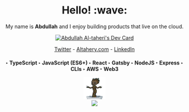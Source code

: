 <h1 align='center'> Hello! :wave:</h1>




<p align='center'>My name is <b>Abdullah</b> and I enjoy building products that live on the cloud.</p>

<p align='center'>
  <a href="https://app.daily.dev/kernelcode"><img src="https://api.daily.dev/devcards/a6df2768415443a3b01628ddf3083208.png?r=sdl" width="200" alt="Abdullah Al-taheri's Dev Card"/></a>
</p>

<div>


<p align='center'><a href="https://twitter.com/robot0x01">Twitter</a> - <a href="https://altahery.com">Altahery.com</a> - <a href="https://www.linkedin.com/in/kernelcode/">LinkedIn</a> </p>

<h4 align='center'>
  ‣ TypeScript
‣ JavaScript (ES6+)
‣ React
‣ Gatsby
‣ NodeJS
‣ Express
‣ CLIs
‣ AWS
‣ Web3
  <p>
    <img src="./dancing-groot.gif" width="60" /><br />
    <img src="https://komarev.com/ghpvc/?username=kernelcode&color=green" />
  </p>
</h4>
  
</div>
